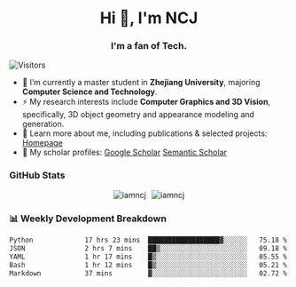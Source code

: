<h1 align="center">Hi 👋, I'm NCJ</h1>
<h3 align="center">I'm a fan of Tech.</h3>

![Visitors](https://visitor-badge.laobi.icu/badge?page_id=iamNCJ)

- 🌱 I’m currently a master student in **Zhejiang University**, majoring **Computer Science and Technology**.
- ⚡ My research interests include **Computer Graphics and 3D Vision**, specifically, 3D object geometry and appearance modeling and generation.
- 🚀 Learn more about me, including publications & selected projects: [Homepage](https://www.chong-zeng.com)
- 📖 My scholar profiles: [Google Scholar](https://scholar.google.com/citations?user=4dID7zIAAAAJ) [Semantic Scholar](https://www.semanticscholar.org/author/Chong-Zeng/2223946708)

</p>

<h3 align="left">GitHub Stats</h3>

<div style="display: flex; gap: 10px; justify-content: center; align-items: center;">
  <img src="https://github-readme-stats.vercel.app/api?username=iamncj&show_icons=true&locale=en" alt="iamncj" />
  <img src="https://github-readme-streak-stats-omega-eight.vercel.app/?user=iamncj&card_width=467" alt="iamncj" />
</div>

<h3 align="left">📊 Weekly Development Breakdown</h3>

<!--START_SECTION:waka-->

```txt
Python             17 hrs 23 mins  ██████████████████▓░░░░░░   75.18 %
JSON               2 hrs 7 mins    ██▒░░░░░░░░░░░░░░░░░░░░░░   09.18 %
YAML               1 hr 17 mins    █▒░░░░░░░░░░░░░░░░░░░░░░░   05.55 %
Bash               1 hr 12 mins    █▒░░░░░░░░░░░░░░░░░░░░░░░   05.21 %
Markdown           37 mins         ▓░░░░░░░░░░░░░░░░░░░░░░░░   02.72 %
```

<!--END_SECTION:waka-->
